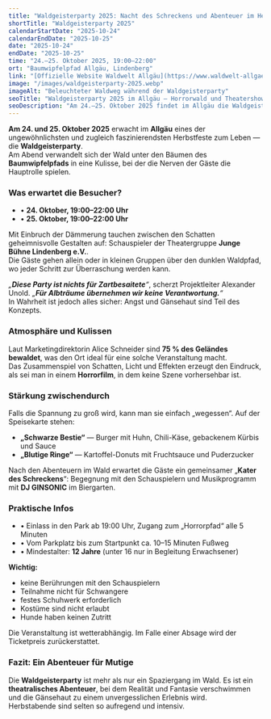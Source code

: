 ```yaml
---
title: "Waldgeisterparty 2025: Nacht des Schreckens und Abenteuer im Herbstwald"
shortTitle: "Waldgeisterparty 2025"
calendarStartDate: "2025-10-24"
calendarEndDate: "2025-10-25"
date: "2025-10-24"
endDate: "2025-10-25"
time: "24.–25. Oktober 2025, 19:00–22:00"
ort: "Baumwipfelpfad Allgäu, Lindenberg"
link: "[Offizielle Website Waldwelt Allgäu](https://www.waldwelt-allgaeu.de/veranstaltungen/waldgeisterparty/)"
image: "/images/waldgeisterparty-2025.webp"
imageAlt: "Beleuchteter Waldweg während der Waldgeisterparty"
seoTitle: "Waldgeisterparty 2025 im Allgäu — Horrorwald und Theatershow"
seoDescription: "Am 24.–25. Oktober 2025 findet im Allgäu die Waldgeisterparty statt: Nachtwald, Schauspieler, Lichteffekte, Horror und kulinarische Specials. Mindestalter 12 Jahre."
---
```


**Am 24. und 25. Oktober 2025** erwacht im **Allgäu** eines der ungewöhnlichsten und zugleich faszinierendsten Herbstfeste zum Leben — die **Waldgeisterparty**.  
Am Abend verwandelt sich der Wald unter den Bäumen des **Baumwipfelpfads** in eine Kulisse, bei der die Nerven der Gäste die Hauptrolle spielen.

### Was erwartet die Besucher?

- • **24. Oktober, 19:00–22:00 Uhr**  
- • **25. Oktober, 19:00–22:00 Uhr**  

Mit Einbruch der Dämmerung tauchen zwischen den Schatten geheimnisvolle Gestalten auf: Schauspieler der Theatergruppe **Junge Bühne Lindenberg e.V.**.  
Die Gäste gehen allein oder in kleinen Gruppen über den dunklen Waldpfad, wo jeder Schritt zur Überraschung werden kann.

_„**Diese Party ist nichts für Zartbesaitete**“_, scherzt Projektleiter Alexander Unold. _„**Für Albträume übernehmen wir keine Verantwortung.**“_  
In Wahrheit ist jedoch alles sicher: Angst und Gänsehaut sind Teil des Konzepts.

### Atmosphäre und Kulissen

Laut Marketingdirektorin Alice Schneider sind **75 % des Geländes bewaldet**, was den Ort ideal für eine solche Veranstaltung macht.  
Das Zusammenspiel von Schatten, Licht und Effekten erzeugt den Eindruck, als sei man in einem **Horrorfilm**, in dem keine Szene vorhersehbar ist.

### Stärkung zwischendurch

Falls die Spannung zu groß wird, kann man sie einfach „wegessen“. Auf der Speisekarte stehen:  

- **„Schwarze Bestie“** — Burger mit Huhn, Chili-Käse, gebackenem Kürbis und Sauce  
- **„Blutige Ringe“** — Kartoffel-Donuts mit Fruchtsauce und Puderzucker  

Nach den Abenteuern im Wald erwartet die Gäste ein gemeinsamer „**Kater des Schreckens**“: Begegnung mit den Schauspielern und Musikprogramm mit **DJ GINSONIC** im Biergarten.

### Praktische Infos

- • Einlass in den Park ab 19:00 Uhr, Zugang zum „Horrorpfad“ alle 5 Minuten  
- • Vom Parkplatz bis zum Startpunkt ca. 10–15 Minuten Fußweg  
- • Mindestalter: **12 Jahre** (unter 16 nur in Begleitung Erwachsener)  

**Wichtig:**

- keine Berührungen mit den Schauspielern  
- Teilnahme nicht für Schwangere  
- festes Schuhwerk erforderlich  
- Kostüme sind nicht erlaubt  
- Hunde haben keinen Zutritt  

Die Veranstaltung ist wetterabhängig. Im Falle einer Absage wird der Ticketpreis zurückerstattet.

### Fazit: Ein Abenteuer für Mutige

Die **Waldgeisterparty** ist mehr als nur ein Spaziergang im Wald. Es ist ein **theatralisches Abenteuer**, bei dem Realität und Fantasie verschwimmen und die Gänsehaut zu einem unvergesslichen Erlebnis wird.  
Herbstabende sind selten so aufregend und intensiv.
